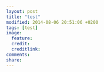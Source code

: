 ```yaml
---
layout: post
title: "test"
modified: 2014-08-06 20:51:06 +0200
tags: [test]
image:
  feature: 
  credit: 
  creditlink: 
comments: 
share: 
---
```

